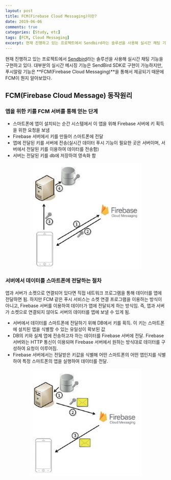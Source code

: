```yaml
---
layout: post
title: FCM(Firebase Cloud Messaging)이란?
date: 2019-06-06
comments: true
categories: [Study, etc]
tags: [FCM, Cloud Messaging]
excerpt: 현재 진행하고 있는 프로젝트에서 Sendbird라는 솔루션을 사용해 실시간 채팅 기능을 구현하고 있다. 대부분의 실시간 메시징 기능은 SendBird SDK로 구현이 가능하지만, 푸시알람 기능은 FCM(Firebase Cloud Messaging)을 통해서 제공되기 때문에 FCM이 뭔지 알아보았다.
---
```


현재 진행하고 있는 프로젝트에서 [Sendbird](https://sendbird.com/)라는 솔루션을 사용해 실시간 채팅 기능을 구현하고 있다. 대부분의 실시간 메시징 기능은 SendBird SDK로 구현이 가능하지만, 푸시알람 기능은 **FCM(Firebase Cloud Messaging)**을 통해서 제공되기 때문에 FCM이 뭔지 알아보았다.

## FCM(Firebase Cloud Message) 동작원리

### 앱을 위한 키를 FCM 서버를 통해 얻는 단계

- 스마트폰에 앱이 설치되는 순간 시스템에서 이 앱을 위해 Firebase 서버에 키 획득을 위한 요청을 보냄
- Firebase 서버에서 키를 만들어 스마트폰에 전달
- 앱에 전달된 키를 서버에 전송(실시간 데이터 푸시 기능이 필요한 곳은 서버이며, 서버에서 전달된 키를 이용하여 데이터를 전송함)
- 서버는 전달된 키를 db에 저장하여 영속화 함

<div style='display: flex; justify-content: center'>
    <img src="/images/fcm1.jpeg" alt="fcm" width="350em">
</div>

### 서버에서 데이터를 스마트폰에 전달하는 절차

앱과 서버가 소켓으로 연결되어 있다면 직접 네트워크 프로그램을 통해 데이터를 앱에 전달하면 됨. 하지만 FCM 같은 푸시 서비스는 소켓 연결 프로그램을 이용하는 방식이 아니고, Firebase 서버를 이용하여 데이터가 앱에 전달되게 하는 방식임. 즉, 앱과 서버가 소켓으로 연결되지 않아도 서버의 데이터를 앱에 보낼 수 있게 됨.

- 서버에서 데이터를 스마트폰에 전달하기 위해 DB에서 키를 획득. 이 키는 스마트폰에 설치된 앱을 식별할 수 있는 유일성이 확보된 값
- DB의 키와 실제 앱에 전송하고자 하는 데이터를 Firebase 서버에 전달. Firebase 서버와는 HTTP 통신이 이용되며 Firebase 서버에서 원하는 방식대로 데이터를 구성하여 요청이 이루어짐.
- Firebase 서버에서는 전달받은 키값을 식별해 어떤 스마트폰의 어떤 앱인지를 식별하여 특정 스마트폰의 앱을 실행하여 데이터를 전달.

<div style='display: flex; justify-content: center'>
  <img src="/images/fcm2.jpeg" alt="fcm" width="350em">
</div>
